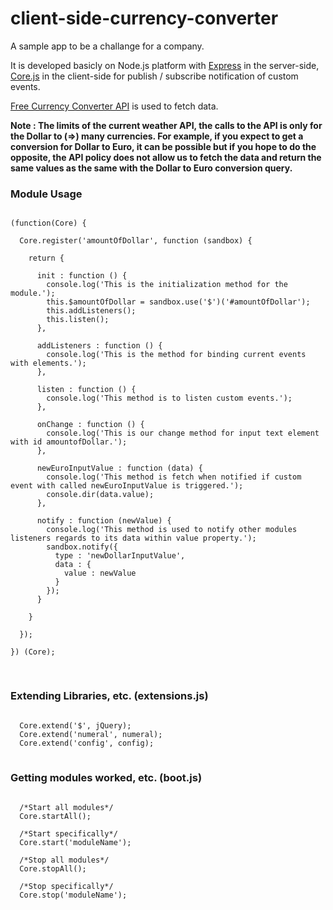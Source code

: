 client-side-currency-converter
==============================

A sample app to be a challange for a company.

It is developed basicly on Node.js platform with <a href="https://github.com/strongloop/express" target="_blank">Express</a> in the server-side, <a href="https://github.com/mauriciosoares/core.js" target="_blank">Core.js</a> in the client-side for publish / subscribe notification of custom events.

<a href="http://www.freecurrencyconverterapi.com/" target="_blank">Free Currency Converter API</a> is used to fetch data.

<b>Note : The limits of the current weather API, the calls to the API is only for the Dollar to (=>) many currencies. For example, if you expect to get a conversion for Dollar to Euro, it can be possible but if you hope to do the opposite, the API policy does not allow us to fetch the data and return the same values as the same with the Dollar to Euro conversion query.</b>

### Module Usage
<pre lang="javascript">
<code>
(function(Core) {
	
  Core.register('amountOfDollar', function (sandbox) {

    return {

      init : function () {
        console.log('This is the initialization method for the module.');
        this.$amountOfDollar = sandbox.use('$')('#amountOfDollar');
        this.addListeners();
        this.listen();
      },

      addListeners : function () {
        console.log('This is the method for binding current events with elements.');
      },

      listen : function () {
        console.log('This method is to listen custom events.');
      },

      onChange : function () {
        console.log('This is our change method for input text element with id amountofDollar.');
      },

      newEuroInputValue : function (data) {
        console.log('This method is fetch when notified if custom event with called newEuroInputValue is triggered.');
        console.dir(data.value);
      },

      notify : function (newValue) {
        console.log('This method is used to notify other modules listeners regards to its data within value property.');
        sandbox.notify({
          type : 'newDollarInputValue',
          data : {
            value : newValue
          }
        });
      }

    }

  });

}) (Core);

</code>
</pre>

### Extending Libraries, etc. (extensions.js)
<pre lang="javascript">
<code>
  Core.extend('$', jQuery);
  Core.extend('numeral', numeral);
  Core.extend('config', config);
</code>
</pre>

### Getting modules worked, etc. (boot.js)
<pre lang="javascript">
<code>
  /*Start all modules*/
  Core.startAll();

  /*Start specifically*/
  Core.start('moduleName');

  /*Stop all modules*/
  Core.stopAll();

  /*Stop specifically*/
  Core.stop('moduleName');
</code>
</pre>